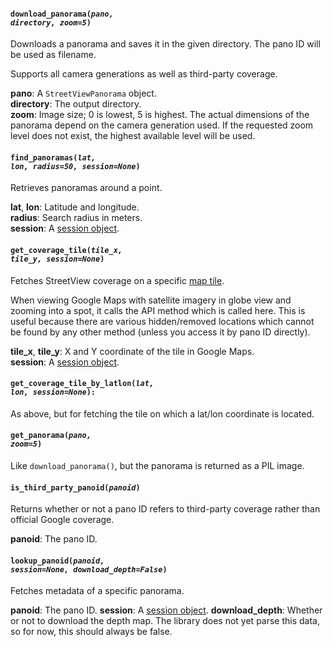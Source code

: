 #### <code>download_panorama(<em>pano, directory, zoom=5</em>)</code>

Downloads a panorama and saves it in the given directory. The pano ID will be used as filename.

Supports all camera generations as well as third-party coverage.

**pano**: A `StreetViewPanorama` object.  
**directory**: The output directory.  
**zoom**: Image size; 0 is lowest, 5 is highest. The actual dimensions of the panorama depend on the camera generation used.
If the requested zoom level does not exist, the highest available level will be used.


#### <code>find_panoramas(<em>lat, lon, radius=50, session=None</em>)</code>

Retrieves panoramas around a point. 

**lat**, **lon**: Latitude and longitude.  
**radius**: Search radius in meters.  
**session**: A [session object](https://docs.python-requests.org/en/master/user/advanced/#session-objects).


#### <code>get_coverage_tile(<em>tile_x, tile_y, session=None</em>)</code>

Fetches StreetView coverage on a specific [map tile](https://developers.google.com/maps/documentation/javascript/coordinates).

When viewing Google Maps with satellite imagery in globe view and zooming into a spot, it calls the API method
which is called here. This is useful because there are various hidden/removed locations which cannot be found by
any other method (unless you access it by pano ID directly).

**tile_x**, **tile_y**: X and Y coordinate of the tile in Google Maps.  
**session**: A [session object](https://docs.python-requests.org/en/master/user/advanced/#session-objects).


#### <code>get_coverage_tile_by_latlon(<em>lat, lon, session=None</em>):</code>

As above, but for fetching the tile on which a lat/lon coordinate is located.


#### <code>get_panorama(<em>pano, zoom=5</em>)</code>

Like `download_panorama()`, but the panorama is returned as a PIL image.


#### <code>is_third_party_panoid(<em>panoid</em>)</code>

Returns whether or not a pano ID refers to third-party coverage rather than official Google coverage.

**panoid**: The pano ID.


#### <code>lookup_panoid(<em>panoid, session=None, download_depth=False</em>)</code>

Fetches metadata of a specific panorama.

**panoid**: The pano ID.
**session**: A [session object](https://docs.python-requests.org/en/master/user/advanced/#session-objects).
**download_depth**: Whether or not to download the depth map. The library does not yet parse this data, so for now, this should always be false.